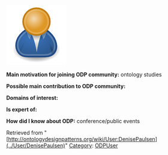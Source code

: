 [![Image:ODPUser.png](../images/a/a6/ODPUser.png)](../Image/ODPUser.png "Image:ODPUser.png")




  





__Main motivation for joining ODP community:__ ontology studies


__Possible main contribution to ODP community:__


__Domains of interest:__


  



__Is expert of:__


  

__How did I know about ODP:__ conference/public events






Retrieved from "[http://ontologydesignpatterns.org/wiki/User:DenisePaulsen](../User/DenisePaulsen)"
 [Category](http://ontologydesignpatterns.org/wiki/Special:Categories "Special:Categories"): [ODPUser](../Category/ODPUser "Category:ODPUser")